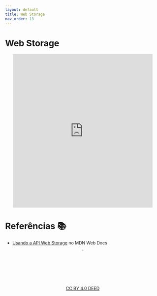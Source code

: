 ```yaml
---
layout: default
title: Web Storage
nav_order: 13
---
```


# Web Storage

<center>
<iframe src="https://cpw2.rpmhub.dev/web-storage/slides/index.html#/" title="Web Storage" width="90%" height="500" style="border:none;"></iframe>
</center>

# Referências 📚

* [Usando a API Web Storage](https://developer.mozilla.org/pt-BR/docs/Web/API/Web_Storage_API/Using_the_Web_Storage_API) no MDN Web Docs

<center>
<a href="https://github.com/rodrigoprestesmachado" target="blanck"><img src="../imgs/logo.png" alt="Rodrigo Prestes Machado" width="3%" height="3%" border=0 style="border:0; text-decoration:none; outline:none"></a><br/>
<a rel="license" href="http://creativecommons.org/licenses/by/4.0/">CC BY 4.0 DEED</a>
